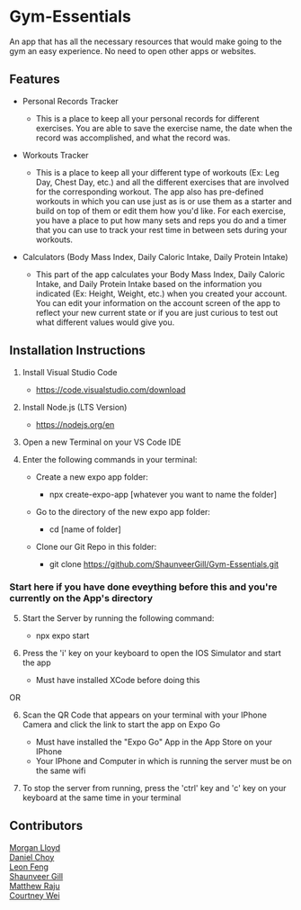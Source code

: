 # Gym-Essentials
An app that has all the necessary resources that would make going to the gym an easy experience. No need to open other apps or websites.

## Features
* Personal Records Tracker
    * This is a place to keep all your personal records for different exercises. You are able to save the exercise name, the date when the record was accomplished, and what the record was.

* Workouts Tracker
    * This is a place to keep all your different type of workouts (Ex: Leg Day, Chest Day, etc.) and all the different exercises that are involved for the corresponding workout. The app also has pre-defined workouts in which you can use just as is or use them as a starter and build on top of them or edit them how you'd like. For each exercise, you have a place to put how many sets and reps you do and a timer that you can use to track your rest time in between sets during your workouts. 

* Calculators (Body Mass Index, Daily Caloric Intake, Daily Protein Intake)
    * This part of the app calculates your Body Mass Index, Daily Caloric Intake, and Daily Protein Intake based on the information you indicated (Ex: Height, Weight, etc.) when you created your account. You can edit your information on the account screen of the app to reflect your new current state or if you are just curious to test out what different values would give you.

## Installation Instructions
1. Install Visual Studio Code
    * https://code.visualstudio.com/download

2. Install Node.js (LTS Version)
    * https://nodejs.org/en

3. Open a new Terminal on your VS Code IDE

4. Enter the following commands in your terminal:
    * Create a new expo app folder: 
        * npx create-expo-app [whatever you want to name the folder]

    * Go to the directory of the new expo app folder:
        * cd [name of folder]

    * Clone our Git Repo in this folder:
        * git clone https://github.com/ShaunveerGill/Gym-Essentials.git
    
### Start here if you have done eveything before this and you're currently on the App's directory 
5. Start the Server by running the following command:
    * npx expo start

6. Press the 'i' key on your keyboard to open the IOS Simulator and start the app
    * Must have installed XCode before doing this

OR

6. Scan the QR Code that appears on your terminal with your IPhone Camera and click the link to start the app on Expo Go
    * Must have installed the "Expo Go" App in the App Store on your IPhone
    * Your IPhone and Computer in which is running the server must be on the same wifi 

7. To stop the server from running, press the 'ctrl' key and 'c' key on your keyboard at the same time in your terminal

## Contributors 
[Morgan Lloyd](https://github.com/ShaunveerGill)<br>
[Daniel Choy](https://github.com/DanielChoy17)<br>
[Leon Feng](https://github.com/sanninglue)<br>
[Shaunveer Gill](https://github.com/ShaunveerGill)<br>
[Matthew Raju](https://github.com/wanderman12345)<br>
[Courtney Wei](https://github.com/cwei013)<br>
